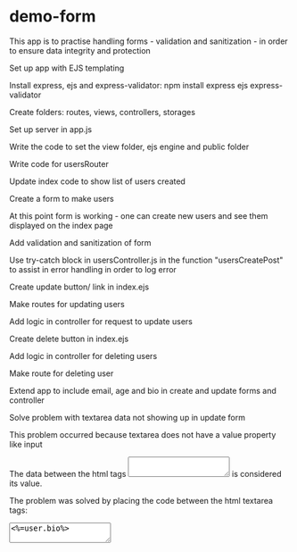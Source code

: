 # demo-form

This app is to practise handling forms - validation and sanitization - in order to ensure data integrity and protection

Set up app with EJS templating

Install express, ejs and 
express-validator:
npm install express ejs express-validator

Create folders: routes, views, controllers, storages

Set up server in app.js

Write the code to set the view folder, ejs engine and public folder

Write code for usersRouter 

Update index code to show list of users created 

Create a form to make users

At this point form is working - one can create new users and see them displayed on the index page

Add validation and sanitization of form

Use try-catch block in usersController.js in the function "usersCreatePost" to assist in error handling in order to log error

Create update button/ link in index.ejs

Make routes for updating users

Add logic in controller for request to update users

Create delete button in index.ejs

Add logic in controller for deleting users

Make route for deleting user

Extend app to include email, age and bio in create and update forms and controller

Solve problem with textarea data not showing up in update form

This problem occurred because textarea does not have a value property like input

The data between the html tags <textarea> </textarea> is considered its value.

The problem was solved by placing the code between the html textarea tags:
<textarea ...><%=user.bio%></textarea>


